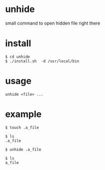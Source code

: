 # unhide
small command to open hidden file right there

# install

```terminal
$ cd unhide
$ ./install.sh  -d /usr/local/bin
```

# usage

```
unhide <file> ...
```

# example

```terminal
$ touch .a_file

$ ls
.a_file

$ unhide .a_file

$ ls
a_file
```
